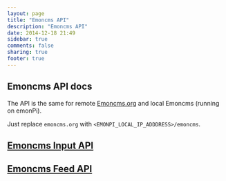 ```yaml
---
layout: page
title: "Emoncms API"
description: "Emoncms API"
date: 2014-12-18 21:49
sidebar: true
comments: false
sharing: true
footer: true
---
```

## Emoncms API docs

The  API is the same for remote [Emoncms.org](https://emoncms.org) and local Emoncms (running on emonPi).

Just replace `emoncms.org` with `<EMONPI_LOCAL_IP_ADDDRESS>/emoncms`.

## [Emoncms Input API](https://emoncms.org/site/api#input)

## [Emoncms Feed API](https://emoncms.org/site/api#feed)
